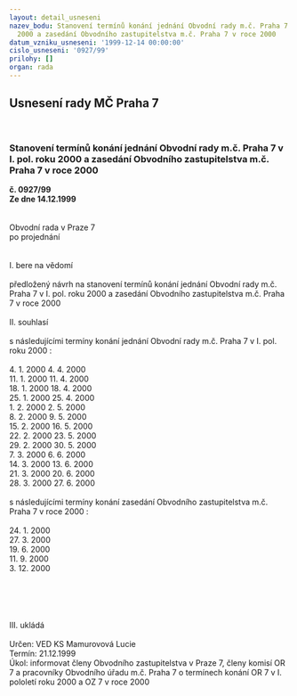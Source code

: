 ```yaml
---
layout: detail_usneseni
nazev_bodu: Stanovení termínů konání jednání Obvodní rady m.č. Praha 7 v I. pol. roku
  2000 a zasedání Obvodního zastupitelstva m.č. Praha 7 v roce 2000
datum_vzniku_usneseni: '1999-12-14 00:00:00'
cislo_usneseni: '0927/99'
prilohy: []
organ: rada
---
```

<div id="ucUsn_pList" class="usn">
	<span><h2>Usnesení rady MČ Praha 7 </h2>
<br></span><div class="standBody">
<span><h3>Stanovení termínů konání jednání Obvodní rady m.č. Praha 7 v I. pol. roku 2000 a zasedání Obvodního zastupitelstva m.č. Praha 7 v roce 2000</h3></span><div class="center">
		<strong>č. 0927/99</strong><br>
	</div>
<div class="center">
		<strong>Ze dne 14.12.1999</strong><br><br>
	</div>
<br>Obvodní rada v Praze 7<br>po projednání<br><br><br>I.	bere na vědomí<br><br> předložený návrh na stanovení termínů konání jednání  Obvodní rady m.č. Praha 7 v I. pol. roku 2000 a zasedání Obvodního zastupitelstva m.č. Praha 7 v roce 2000<br><br>II.	souhlasí <br><br>s následujícími termíny konání jednání Obvodní rady m.č. Praha 7 v I. pol. roku 2000 :<br><br> 4.  1. 2000			  4. 4. 2000			<br>11. 1. 2000			11. 4. 2000<br>18. 1. 2000			18. 4. 2000<br>25. 1. 2000			25. 4. 2000	<br>  1. 2. 2000			  2. 5. 2000<br>  8. 2. 2000			  9. 5. 2000<br>15. 2. 2000			16. 5. 2000<br>22. 2. 2000			23. 5. 2000<br>29. 2. 2000			30. 5. 2000<br>  7. 3. 2000			  6. 6. 2000<br>14. 3. 2000			13. 6. 2000<br>21. 3. 2000			20. 6. 2000<br>28. 3. 2000			27. 6. 2000<br><br>s následujícími termíny konání zasedání Obvodního zastupitelstva m.č. Praha 7 v roce 2000 :<br><br>24.   1. 2000<br>27.   3. 2000<br>19.   6. 2000<br>11.   9. 2000<br> 3.  12. 2000<br><br><br><br><br><br>III.	ukládá <br><br> Určen:	     	VED KS Mamurovová Lucie<br>Termín: 21.12.1999<br>Úkol:	informovat členy Obvodního zastupitelstva v Praze 7, členy komisí OR 7 a pracovníky Obvodního úřadu m.č. Praha 7 o termínech konání OR 7 v I. pololetí roku 2000 a OZ 7 v roce 2000  <br>
</div>
</div>
